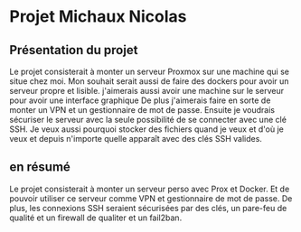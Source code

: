 # Projet Michaux Nicolas
## Présentation du projet

Le projet consisterait à monter un serveur Proxmox sur une machine qui se situe chez moi.
Mon souhait serait aussi de faire des dockers pour avoir un serveur propre et lisible.
j'aimerais aussi avoir une machine sur le serveur pour avoir une interface graphique
De plus j'aimerais faire en sorte de monter un VPN et un gestionnaire de mot de passe.
Ensuite je voudrais sécuriser le serveur avec la seule possibilité de se connecter avec une clé SSH.
Je veux aussi pourquoi stocker des fichiers quand je veux et d'où je veux et depuis n'importe quelle apparaît avec des clés SSH valides.

## en résumé 

Le projet consisterait à monter un serveur perso avec Prox et Docker.
Et de pouvoir utiliser ce serveur comme VPN et gestionnaire de mot de passe.
De plus, les connexions SSH seraient sécurisées par des clés, un pare-feu de qualité et un firewall de qualiter et un fail2ban.
